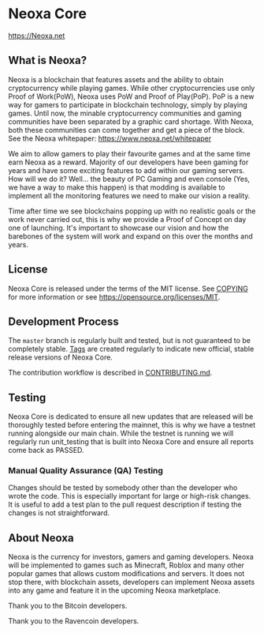 Neoxa Core
==================================

https://Neoxa.net

What is Neoxa?
-----------------
Neoxa is a blockchain that features assets and the ability to obtain cryptocurrency while playing games. While other cryptocurrencies use only Proof of Work(PoW), Neoxa uses PoW and Proof of Play(PoP). PoP is a new way for gamers to participate in blockchain technology, simply by playing games. Until now, the minable cryptocurrency communities and gaming communities have been separated by a graphic card shortage. With Neoxa, both these communities can come together and get a piece of the block. See the Neoxa whitepaper: https://www.neoxa.net/whitepaper

We aim to allow gamers to play their favourite games and at the same time earn Neoxa as a reward. Majority of our developers have been gaming for years and have some exciting features to add within our gaming servers. How will we do it? Well... the beauty of PC Gaming and even console (Yes, we have a way to make this happen) is that modding is available to implement all the monitoring features we need to make our vision a reality.

Time after time we see blockchains popping up with no realistic goals or the work never carried out, this is why we provide a Proof of Concept on day one of launching. It's important to showcase our vision and how the barebones of the system will work and expand on this over the months and years.

License
-------

Neoxa Core is released under the terms of the MIT license. See [COPYING](COPYING) for more
information or see https://opensource.org/licenses/MIT.

Development Process
-------------------

The `master` branch is regularly built and tested, but is not guaranteed to be
completely stable. [Tags](https://github.com/NeoxaChain/Neoxa/tags) are created
regularly to indicate new official, stable release versions of Neoxa Core.

The contribution workflow is described in [CONTRIBUTING.md](CONTRIBUTING.md).

Testing
-------
Neoxa Core is dedicated to ensure all new updates that are released will be thoroughly tested before entering the mainnet, this is why we have a testnet running alongside our main chain. While the testnet is running we will regularly run unit_testing that is built into Neoxa Core and ensure all reports come back as PASSED.


### Manual Quality Assurance (QA) Testing

Changes should be tested by somebody other than the developer who wrote the
code. This is especially important for large or high-risk changes. It is useful
to add a test plan to the pull request description if testing the changes is
not straightforward.

About Neoxa
--------------

Neoxa is the currency for investors, gamers and gaming developers. 
Neoxa will be implemented to games such as Minecraft, Roblox and many other popular games that allows custom modifications and servers.
It does not stop there, with blockchain assets, developers can implement Neoxa assets into any game and feature it in the upcoming Neoxa marketplace.

Thank you to the Bitcoin developers.

Thank you to the Ravencoin developers.
